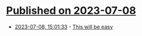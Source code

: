 # [Published on 2023-07-08](index.md)

* [2023-07-08, 15:01:33](https://lobste.rs/s/r5yxn1/this_will_be_easy) - [This will be easy](https://www.bitecode.dev/p/this-will-be-easy)
